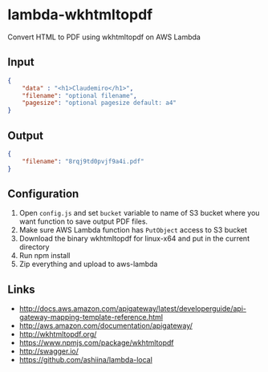 # lambda-wkhtmltopdf
Convert HTML to PDF using wkhtmltopdf on AWS Lambda

## Input

```json
{
    "data" : "<h1>Claudemiro</h1>",
    "filename": "optional filename",
    "pagesize": "optional pagesize default: a4"
}
```

## Output

```json
{
    "filename": "8rqj9td0pvjf9a4i.pdf"
}
```

## Configuration

1. Open `config.js` and set `bucket` variable to name of S3 bucket where you want function to save output PDF files.
2. Make sure AWS Lambda function has `PutObject` access to S3 bucket
3. Download the binary wkhtmltopdf for linux-x64 and put in the current directory
4. Run npm install
5. Zip everything and upload to aws-lambda

## Links

* http://docs.aws.amazon.com/apigateway/latest/developerguide/api-gateway-mapping-template-reference.html
* http://aws.amazon.com/documentation/apigateway/
* http://wkhtmltopdf.org/
* https://www.npmjs.com/package/wkhtmltopdf
* http://swagger.io/
* https://github.com/ashiina/lambda-local
